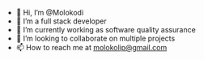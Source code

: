 - 👋 Hi, I’m @Molokodi
- 👀 I’m a full stack developer
- 🌱 I’m currently working as software quality assurance 
- 💞️ I’m looking to collaborate on multiple projects 
- 📫 How to reach me at molokolip@gmail.com 

<!---
Molokodi/Molokodi is a ✨ special ✨ repository because its `README.md` (this file) appears on your GitHub profile.
You can click the Preview link to take a look at your changes.
--->
